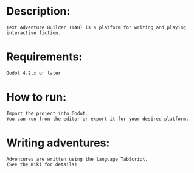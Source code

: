 # Description:
	Text Adventure Builder (TAB) is a platform for writing and playing interactive fiction.

# Requirements:
	Godot 4.2.x or later

# How to run:
	Import the project into Godot.
	You can run from the editor or export it for your desired platform.

# Writing adventures:
	Adventures are written using the language TabScript.
 	(See the Wiki for details)
